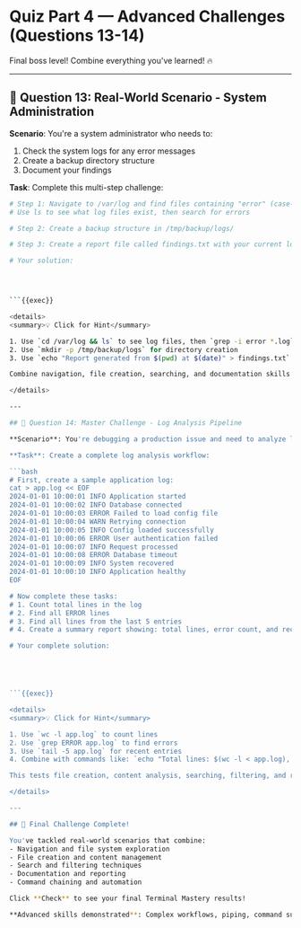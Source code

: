 # Quiz Part 4 — Advanced Challenges (Questions 13-14)

Final boss level! Combine everything you've learned! 🔥

---

## 📝 Question 13: Real-World Scenario - System Administration

**Scenario**: You're a system administrator who needs to:
1. Check the system logs for any error messages
2. Create a backup directory structure  
3. Document your findings

**Task**: Complete this multi-step challenge:

```bash
# Step 1: Navigate to /var/log and find files containing "error" (case-insensitive)
# Use ls to see what log files exist, then search for errors

# Step 2: Create a backup structure in /tmp/backup/logs/

# Step 3: Create a report file called findings.txt with your current location and timestamp

# Your solution:




```{{exec}}

<details>
<summary>💡 Click for Hint</summary>

1. Use `cd /var/log && ls` to see log files, then `grep -i error *.log` or similar to search
2. Use `mkdir -p /tmp/backup/logs` for directory creation
3. Use `echo "Report generated from $(pwd) at $(date)" > findings.txt`

Combine navigation, file creation, searching, and documentation skills!

</details>

---

## 📝 Question 14: Master Challenge - Log Analysis Pipeline

**Scenario**: You're debugging a production issue and need to analyze log files efficiently.

**Task**: Create a complete log analysis workflow:

```bash
# First, create a sample application log:
cat > app.log << EOF
2024-01-01 10:00:01 INFO Application started
2024-01-01 10:00:02 INFO Database connected
2024-01-01 10:00:03 ERROR Failed to load config file
2024-01-01 10:00:04 WARN Retrying connection
2024-01-01 10:00:05 INFO Config loaded successfully
2024-01-01 10:00:06 ERROR User authentication failed
2024-01-01 10:00:07 INFO Request processed
2024-01-01 10:00:08 ERROR Database timeout
2024-01-01 10:00:09 INFO System recovered
2024-01-01 10:00:10 INFO Application healthy
EOF

# Now complete these tasks:
# 1. Count total lines in the log
# 2. Find all ERROR lines
# 3. Find all lines from the last 5 entries
# 4. Create a summary report showing: total lines, error count, and recent activity

# Your complete solution:





```{{exec}}

<details>
<summary>💡 Click for Hint</summary>

1. Use `wc -l app.log` to count lines
2. Use `grep ERROR app.log` to find errors  
3. Use `tail -5 app.log` for recent entries
4. Combine with commands like: `echo "Total lines: $(wc -l < app.log), Errors: $(grep -c ERROR app.log)"`

This tests file creation, content analysis, searching, filtering, and reporting - the complete toolkit!

</details>

---

## 🎯 Final Challenge Complete!

You've tackled real-world scenarios that combine:
- Navigation and file system exploration
- File creation and content management  
- Search and filtering techniques
- Documentation and reporting
- Command chaining and automation

Click **Check** to see your final Terminal Mastery results!

**Advanced skills demonstrated**: Complex workflows, piping, command substitution, real-world problem solving